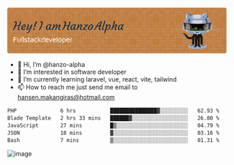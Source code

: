 ![Header](./github-header-image.png)

- 👋 Hi, I’m @hanzo-alpha
- 👀 I’m interested in software developer
- 🌱 I’m currently learning laravel, vue, react, vite, tailwind
- 📫 How to reach me just send me email to hansen.makangiras@hotmail.com 

<!---
hanzo-alpha/hanzo-alpha is a ✨ special ✨ repository because its `README.md` (this file) appears on your GitHub profile.
You can click the Preview link to take a look at your changes.
--->

<!--START_SECTION:waka-->

```txt
PHP              6 hrs           ███████████████▓░░░░░░░░░   62.93 %
Blade Template   2 hrs 33 mins   ██████▓░░░░░░░░░░░░░░░░░░   26.80 %
JavaScript       27 mins         █▒░░░░░░░░░░░░░░░░░░░░░░░   04.79 %
JSON             18 mins         ▓░░░░░░░░░░░░░░░░░░░░░░░░   03.16 %
Bash             7 mins          ▒░░░░░░░░░░░░░░░░░░░░░░░░   01.31 %
```

<!--END_SECTION:waka-->

![image](https://github.com/hanzo-alpha/hanzo-alpha/assets/111342797/c4bd2977-6123-4017-8652-6e166259b484)

